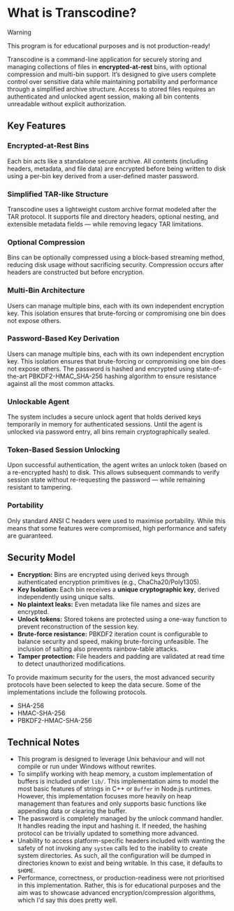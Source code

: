 # What is Transcodine?

> [!WARNING] 
> This program is for educational purposes and is not production-ready!

Transcodine is a command-line application for securely storing and managing
collections of files in **encrypted-at-rest** bins, with optional compression
and multi-bin support. It’s designed to give users complete control over
sensitive data while maintaining portability and performance through a
simplified archive structure. Access to stored files requires an authenticated
and unlocked agent session, making all bin contents unreadable without explicit
authorization.

## Key Features

### Encrypted-at-Rest Bins

Each bin acts like a standalone secure archive. All contents (including headers,
metadata, and file data) are encrypted before being written to disk using a
per-bin key derived from a user-defined master password.

### Simplified TAR-like Structure

Transcodine uses a lightweight custom archive format modeled after the TAR
protocol. It supports file and directory headers, optional nesting, and
extensible metadata fields — while removing legacy TAR limitations.

### Optional Compression

Bins can be optionally compressed using a block-based streaming method, reducing
disk usage without sacrificing security. Compression occurs after headers are
constructed but before encryption.

### Multi-Bin Architecture

Users can manage multiple bins, each with its own independent encryption key.
This isolation ensures that brute-forcing or compromising one bin does not
expose others.

### Password-Based Key Derivation

Users can manage multiple bins, each with its own independent encryption key.
This isolation ensures that brute-forcing or compromising one bin does not
expose others. The password is hashed and encrypted using state-of-the-art
PBKDF2-HMAC_SHA-256 hashing algorithm to ensure resistance against all the most
common attacks.

### Unlockable Agent

The system includes a secure unlock agent that holds derived keys temporarily in
memory for authenticated sessions. Until the agent is unlocked via password
entry, all bins remain cryptographically sealed.

### Token-Based Session Unlocking

Upon successful authentication, the agent writes an unlock token (based on a
re-encrypted hash) to disk. This allows subsequent commands to verify session
state without re-requesting the password — while remaining resistant to
tampering.

### Portability

Only standard ANSI C headers were used to maximise portability. While this means
that some features were compromised, high performance and safety are guaranteed.

## Security Model

- **Encryption:** Bins are encrypted using derived keys through authenticated
  encryption primitives (e.g., ChaCha20/Poly1305).
- **Key Isolation:** Each bin receives a **unique cryptographic key**, derived
  independently using unique salts.
- **No plaintext leaks:** Even metadata like file names and sizes are encrypted.
- **Unlock tokens:** Stored tokens are protected using a one-way function to
  prevent reconstruction of the session key.
- **Brute-force resistance:** PBKDF2 iteration count is configurable to balance
  security and speed, making brute-forcing unfeasible. The inclusion of salting
  also prevents rainbow-table attacks.
- **Tamper protection:** File headers and padding are validated at read time to
  detect unauthorized modifications.

To provide maximum security for the users, the most advanced security protocols
have been selected to keep the data secure. Some of the implementations include
the following protocols.

- SHA-256
- HMAC-SHA-256
- PBKDF2-HMAC-SHA-256

## Technical Notes

- This program is designed to leverage Unix behaviour and will not compile or
  run under Windows without rewrites.
- To simplify working with heap memory, a custom implementation of buffers is
  included under `lib/`. This implementation aims to model the most basic
  features of strings in C++ or `Buffer` in Node.js runtimes. However, this
  implementation focuses more heavily on heap management than features and only
  supports basic functions like appending data or clearing the buffer.
- The password is completely managed by the unlock command handler. It handles
  reading the input and hashing it. If needed, the hashing protocol can be
  trivially updated to something more advanced.
- Unability to access platform-specific headers included with wanting the safety
  of not invoking any `system` calls led to the inability to create system
  directories. As such, all the configuration will be dumped in directories
  known to exist and being writable. In this case, it defaults to `$HOME`.
- Performance, correctness, or production-readiness were not prioritised in this
  implementation. Rather, this is for educational purposes and the aim was to
  showcase advanced encryption/compression algorithms, which I'd say this does
  pretty well.
